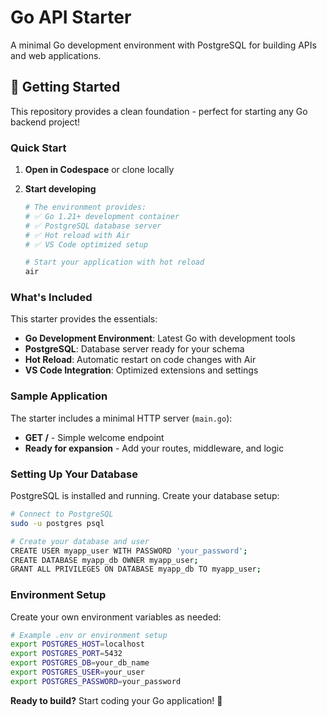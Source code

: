 # Go API Starter

A minimal Go development environment with PostgreSQL for building APIs and web applications.

## 🚀 Getting Started

This repository provides a clean foundation - perfect for starting any Go backend project!

### Quick Start

1. **Open in Codespace** or clone locally
2. **Start developing** 

   ```bash
   # The environment provides:
   # ✅ Go 1.21+ development container
   # ✅ PostgreSQL database server
   # ✅ Hot reload with Air
   # ✅ VS Code optimized setup

   # Start your application with hot reload
   air
   ```

### What's Included

This starter provides the essentials:

- **Go Development Environment**: Latest Go with development tools
- **PostgreSQL**: Database server ready for your schema
- **Hot Reload**: Automatic restart on code changes with Air
- **VS Code Integration**: Optimized extensions and settings

### Sample Application

The starter includes a minimal HTTP server (`main.go`):

- **GET /** - Simple welcome endpoint
- **Ready for expansion** - Add your routes, middleware, and logic

### Setting Up Your Database

PostgreSQL is installed and running. Create your database setup:

```bash
# Connect to PostgreSQL
sudo -u postgres psql

# Create your database and user
CREATE USER myapp_user WITH PASSWORD 'your_password';
CREATE DATABASE myapp_db OWNER myapp_user;
GRANT ALL PRIVILEGES ON DATABASE myapp_db TO myapp_user;
```

### Environment Setup

Create your own environment variables as needed:

```bash
# Example .env or environment setup
export POSTGRES_HOST=localhost
export POSTGRES_PORT=5432
export POSTGRES_DB=your_db_name
export POSTGRES_USER=your_user
export POSTGRES_PASSWORD=your_password
```

**Ready to build?** 
Start coding your Go application! 🚀
